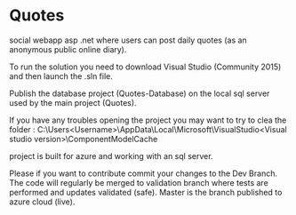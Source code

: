 # Quotes
social webapp asp .net where users can post daily quotes (as an anonymous public online diary).

To run the solution you need to download Visual Studio (Community 2015) and then launch the .sln file.

Publish the database project (Quotes-Database) on the local sql server used by the main project (Quotes).

If you have any troubles opening the project you may want to try to clea the folder : 
C:\Users\<Username>\AppData\Local\Microsoft\VisualStudio\<Visual studio version>\ComponentModelCache

project is built for azure and working with an sql server.

Please if you want to contribute commit your changes to the Dev Branch.
The code will regularly be merged to validation branch where tests are performed and updates validated (safe).
Master is the branch published to azure cloud (live).
